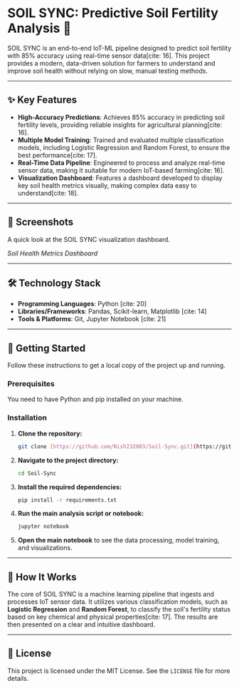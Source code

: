 # SOIL SYNC: Predictive Soil Fertility Analysis 🌱

SOIL SYNC is an end-to-end IoT-ML pipeline designed to predict soil fertility with 85% accuracy using real-time sensor data[cite: 16]. This project provides a modern, data-driven solution for farmers to understand and improve soil health without relying on slow, manual testing methods.

***

## ✨ Key Features

* **High-Accuracy Predictions**: Achieves 85% accuracy in predicting soil fertility levels, providing reliable insights for agricultural planning[cite: 16].
* **Multiple Model Training**: Trained and evaluated multiple classification models, including Logistic Regression and Random Forest, to ensure the best performance[cite: 17].
* **Real-Time Data Pipeline**: Engineered to process and analyze real-time sensor data, making it suitable for modern IoT-based farming[cite: 16].
* **Visualization Dashboard**: Features a dashboard developed to display key soil health metrics visually, making complex data easy to understand[cite: 18].

***

## 📸 Screenshots

A quick look at the SOIL SYNC visualization dashboard.


*Soil Health Metrics Dashboard*

***

## 🛠️ Technology Stack

* **Programming Languages**: Python [cite: 20]
* **Libraries/Frameworks**: Pandas, Scikit-learn, Matplotlib [cite: 14]
* **Tools & Platforms**: Git, Jupyter Notebook [cite: 21]

***

## 🚀 Getting Started

Follow these instructions to get a local copy of the project up and running.

### Prerequisites

You need to have Python and pip installed on your machine.

### Installation

1.  **Clone the repository:**
    ```sh
    git clone [https://github.com/Nish232003/Soil-Sync.git](https://github.com/Nish232003/Soil-Sync.git)
    ```

2.  **Navigate to the project directory:**
    ```sh
    cd Soil-Sync
    ```

3.  **Install the required dependencies:**
    ```sh
    pip install -r requirements.txt
    ```

4.  **Run the main analysis script or notebook:**
    ```sh
    jupyter notebook
    ```

5.  **Open the main notebook** to see the data processing, model training, and visualizations.

***

## 🧠 How It Works

The core of SOIL SYNC is a machine learning pipeline that ingests and processes IoT sensor data. It utilizes various classification models, such as **Logistic Regression** and **Random Forest**, to classify the soil's fertility status based on key chemical and physical properties[cite: 17]. The results are then presented on a clear and intuitive dashboard.

***

## 📄 License

This project is licensed under the MIT License. See the `LICENSE` file for more details.
